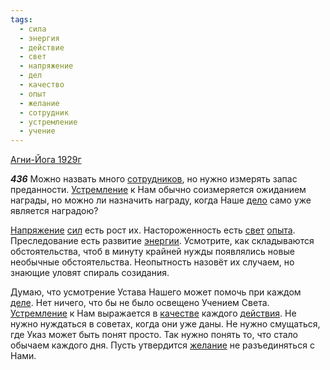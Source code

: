 ```yaml
---
tags:
  - сила
  - энергия
  - действие
  - свет
  - напряжение
  - дел
  - качество
  - опыт
  - желание
  - сотрудник
  - устремление
  - учение
---
```


[Агни-Йога 1929г](/agni/1929)

___436___
Можно назвать много [сотрудников](/tag/#сотрудник), но нужно измерять запас преданности. [Устремление](/tag/#устремление) к Нам обычно соизмеряется ожиданием награды, но можно ли назначить награду, когда Наше [дело](/tag/#дел) само уже является наградою?   

[Напряжение](/tag/#напряжение) [сил](/tag/#сила) есть рост их. Настороженность есть [свет](/tag/#свет) [опыта](/tag/#опыт). Преследование есть развитие [энергии](/tag/#энергия). Усмотрите, как складываются обстоятельства, чтоб в минуту крайней нужды появлялись новые необычные обстоятельства. Неопытность назовёт их случаем, но знающие уловят спираль созидания.   

Думаю, что усмотрение Устава Нашего может помочь при каждом [деле](/tag/#дел). Нет ничего, что бы не было освещено Учением Света. [Устремление](/tag/#устремление) к Нам выражается в [качестве](/tag/#качество) каждого [действия](/tag/#действие). Не нужно нуждаться в советах, когда они уже даны. Не нужно смущаться, где Указ может быть понят просто. Так нужно понять то, что стало обычаем каждого дня. Пусть утвердится [желание](/tag/#желание) не разъединяться с Нами.